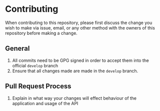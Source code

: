 # Contributing

When contributing to this repository, please first discuss the change you wish to make via issue,
email, or any other method with the owners of this repository before making a change. 

## General

1. All commits need to be GPG signed in order to accept them into the official `develop` branch
2. Ensure that all changes made are made in the `develop` branch.

## Pull Request Process

1. Explain in what way your changes will effect behaviour of the application and usage of the API